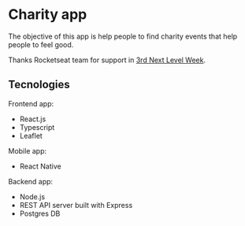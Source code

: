 # Charity app

The objective of this app is help people to find charity events that help people to feel good.

Thanks Rocketseat team for support in [3rd Next Level Week](https://nextlevelweek.com/inscricao/3).

## Tecnologies

Frontend app:

- React.js
- Typescript
- Leaflet

Mobile app:

- React Native

Backend app:

- Node.js
- REST API server built with Express
- Postgres DB

